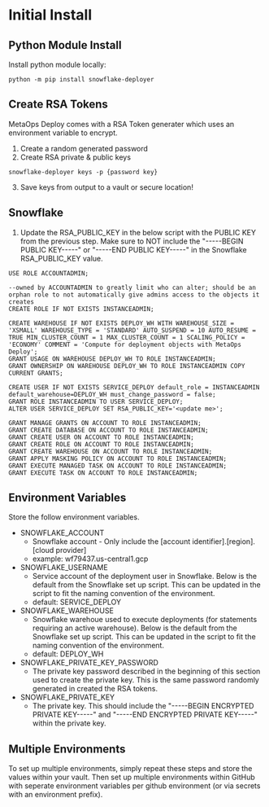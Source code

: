 # Initial Install

## Python Module Install 

Install python module locally:
```
python -m pip install snowflake-deployer
```

## Create RSA Tokens

MetaOps Deploy comes with a RSA Token generater which uses an environment variable to encrypt.

1. Create a random generated password
2. Create RSA private & public keys

```
snowflake-deployer keys -p {password key}
```

3. Save keys from output to a vault or secure location!

## Snowflake 

1. Update the RSA_PUBLIC_KEY in the below script with the PUBLIC KEY from the previous step.  Make sure to NOT include the "-----BEGIN PUBLIC KEY-----" or "-----END PUBLIC KEY-----" in the Snowflake RSA_PUBLIC_KEY value.

```
USE ROLE ACCOUNTADMIN;
 
--owned by ACCOUNTADMIN to greatly limit who can alter; should be an orphan role to not automatically give admins access to the objects it creates
CREATE ROLE IF NOT EXISTS INSTANCEADMIN; 

CREATE WAREHOUSE IF NOT EXISTS DEPLOY_WH WITH WAREHOUSE_SIZE = 'XSMALL' WAREHOUSE_TYPE = 'STANDARD' AUTO_SUSPEND = 10 AUTO_RESUME = TRUE MIN_CLUSTER_COUNT = 1 MAX_CLUSTER_COUNT = 1 SCALING_POLICY = 'ECONOMY' COMMENT = 'Compute for deployment objects with MetaOps Deploy';
GRANT USAGE ON WAREHOUSE DEPLOY_WH TO ROLE INSTANCEADMIN; 
GRANT OWNERSHIP ON WAREHOUSE DEPLOY_WH TO ROLE INSTANCEADMIN COPY CURRENT GRANTS;

CREATE USER IF NOT EXISTS SERVICE_DEPLOY default_role = INSTANCEADMIN default_warehouse=DEPLOY_WH must_change_password = false;
GRANT ROLE INSTANCEADMIN TO USER SERVICE_DEPLOY;
ALTER USER SERVICE_DEPLOY SET RSA_PUBLIC_KEY='<update me>';

GRANT MANAGE GRANTS ON ACCOUNT TO ROLE INSTANCEADMIN;
GRANT CREATE DATABASE ON ACCOUNT TO ROLE INSTANCEADMIN;
GRANT CREATE USER ON ACCOUNT TO ROLE INSTANCEADMIN;
GRANT CREATE ROLE ON ACCOUNT TO ROLE INSTANCEADMIN;
GRANT CREATE WAREHOUSE ON ACCOUNT TO ROLE INSTANCEADMIN;
GRANT APPLY MASKING POLICY ON ACCOUNT TO ROLE INSTANCEADMIN;
GRANT EXECUTE MANAGED TASK ON ACCOUNT TO ROLE INSTANCEADMIN;
GRANT EXECUTE TASK ON ACCOUNT TO ROLE INSTANCEADMIN;
```

## Environment Variables

Store the follow environment variables.  

- SNOWFLAKE_ACCOUNT
    * Snowflake account - Only include the [account identifier].[region].[cloud provider]
    * example: wf79437.us-central1.gcp
- SNOWFLAKE_USERNAME
    * Service account of the deployment user in Snowflake.  Below is the default from the Snowflake set up script.  This can be updated in the script to fit the naming convention of the environment.
    * default: SERVICE_DEPLOY
- SNOWFLAKE_WAREHOUSE
    * Snowflake warehoue used to execute deployments (for statements requiring an active warehouse).  Below is the default from the Snowflake set up script. This can be updated in the script to fit the naming convention of the environment.
    * default: DEPLOY_WH
- SNOWFLAKE_PRIVATE_KEY_PASSWORD
    * The private key password described in the beginning of this section used to create the private key.  This is the same password randomly generated in created the RSA tokens.
- SNOWFLAKE_PRIVATE_KEY
    * The private key.  This should include the "-----BEGIN ENCRYPTED PRIVATE KEY-----" and "-----END ENCRYPTED PRIVATE KEY-----" within the private key.

## Multiple Environments

To set up multiple environments, simply repeat these steps and store the values within your vault.  Then set up multiple environments within GitHub with seperate environment variables per github environment (or via secrets with an environment prefix).
